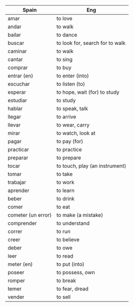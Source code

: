 Spain | Eng
--- | ---
amar | to love
andar | to walk
bailar | to dance
buscar | to look for, search for to walk
caminar | to walk
cantar | to sing
comprar | to buy
entrar (en) | to enter (into)
escuchar | to listen (to)
esperar | to hope, wait (for) to study
estudiar | to study
hablar | to speak, talk
llegar | to arrive
llevar | to wear, carry
mirar | to watch, look at
pagar | to pay (for)
practicar | to practice
preparar | to prepare
tocar | to touch, play (an instrument)
tomar | to take
trabajar | to work
aprender | to learn
beber | to drink
comer | to eat
cometer (un error) | to make (a mistake)
comprender | to understand
correr | to run
creer | to believe
deber | to owe
leer | to read
meter (en) | to put (into)
poseer | to possess, own
romper | to break
temer | to fear, dread
vender | to sell




